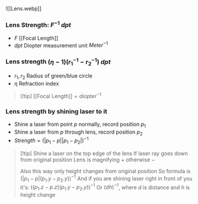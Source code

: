 ![[Lens.webp]]
### Lens Strength: $F^{-1}\ dpt$
- $F$ [[Focal Length]]
- $dpt$ Diopter measurement unit $Meter^{-1}$
### Lens strength $(\eta-1)(r_1^{-1}-r_2^{-1})\ dpt$
- $r_1,r_2$ Radius of green/blue circle
- $\eta$ Refraction index
> [!tip] [[Focal Length]]$=diopter^{-1}$
### Lens strength by shining laser to it
- Shine a laser from point $p$ normally, record position $p_1$
- Shine a laser from $p$ through lens, record position $p_2$
- $Strength=(|p_1-p||p_1-p_2|)^{-1}$
> [!tip] Shine a laser on the top edge of the lens
> If laser ray goes down from original position
> Lens is magnifying $+$ otherwise $-$
> 
> Also this way only height changes from original position
> So formula is $(|p_1-p|(p_1.y-p_2.y))^{-1}$
> And if you are shining laser right in front of you it's:
> $((p_1.z-p.z)(p_1.y-p_2.y))^{-1}$
> Or $(dh)^{-1}$, where $d$ is distance and $h$ is height change
